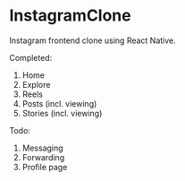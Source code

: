 # InstagramClone
Instagram frontend clone using React Native.

Completed:
1. Home
2. Explore
3. Reels
4. Posts (incl. viewing)
5. Stories (incl. viewing)

Todo:
1. Messaging
2. Forwarding
3. Profile page
